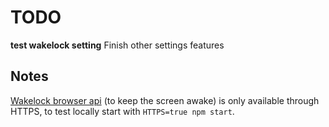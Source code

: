 # TODO
**test wakelock setting**
Finish other settings features

## Notes
[Wakelock browser api](https://web.dev/wake-lock/) (to keep the screen awake) is only available through HTTPS, to test locally start with `HTTPS=true npm start`.